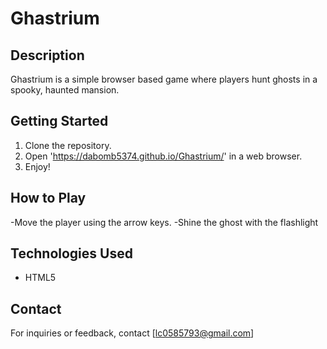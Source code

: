 # Ghastrium

## Description
Ghastrium is a simple browser based game where players hunt ghosts in a spooky, haunted mansion.

## Getting Started
1. Clone the repository.
2. Open 'https://dabomb5374.github.io/Ghastrium/' in a web browser.
3. Enjoy!

## How to Play
-Move the player using the arrow keys.
-Shine the ghost with the flashlight
## Technologies Used
- HTML5

## Contact
For inquiries or feedback, contact [lc0585793@gmail.com]
